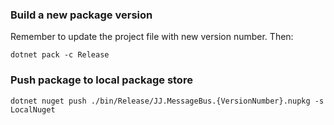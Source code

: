 ﻿### Build a new package version
Remember to update the project file with new version number. Then:

	dotnet pack -c Release

### Push package to local package store

	dotnet nuget push ./bin/Release/JJ.MessageBus.{VersionNumber}.nupkg -s LocalNuget